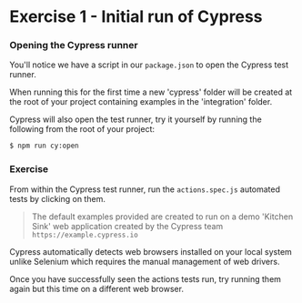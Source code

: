 # Exercise 1 - Initial run of Cypress

### Opening the Cypress runner

You'll notice we have a script in our `package.json` to open the Cypress test runner.

When running this for the first time a new 'cypress' folder will be created at the root of your project containing examples in the 'integration' folder. 

Cypress will also open the test runner, try it yourself by running the following from the root of your project:

```sh 
$ npm run cy:open
```

 ### Exercise

 From within the Cypress test runner, run the `actions.spec.js` automated tests by clicking on them. 

 > The default examples provided are created to run on a demo 'Kitchen Sink' web application created by the Cypress team `https://example.cypress.io`

 Cypress automatically detects web browsers installed on your local system unlike Selenium which requires the manual management of web drivers.

 Once you have successfully seen the actions tests run, try running them again but this time on a different web browser.